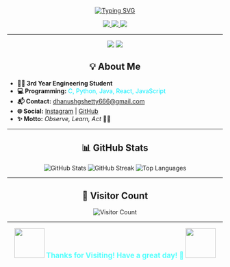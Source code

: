 <p align="center">
  <a href="https://github.com/DZ1shetty">
    <img src="https://readme-typing-svg.demolab.com?font=Montserrat&weight=900&size=38&pause=2000&color=54FFFD&center=true&vCenter=true&width=800&lines=Welcome+to+my+GitHub+Profile!;I'm+Dhanush+G+Shetty+%F0%9F%91%8B;Engineering+Student+%7C+Programmer+%7C+Learner;Observe+%7C+Learn+%7C+Act+%F0%9F%92%A1" alt="Typing SVG" />
  </a>
</p>

<p align="center">
  <a href="https://github.com/DZ1shetty">
    <img src="https://img.shields.io/badge/GitHub-181717?style=for-the-badge&logo=github&logoColor=white">
  </a>
  <a href="mailto:dhanushgshetty666@gmail.com">
    <img src="https://img.shields.io/badge/Email-dhanushgshetty666@gmail.com-0078D4?style=for-the-badge&logo=gmail&logoColor=white">
  </a>
  <a href="https://www.instagram.com/dhanu_shetty1105/">
    <img src="https://img.shields.io/badge/Instagram-dhanu__shetty1105-E4405F?style=for-the-badge&logo=instagram&logoColor=white">
  </a>
</p>

---

<p align="center">
  <img src="https://img.shields.io/badge/3rd%20Year%20Engineering%20Student-00EFFF?style=flat-square&logo=graduation-cap&logoColor=white" />
  <img src="https://img.shields.io/badge/Programming-C%20%7C%20Python%20%7C%20Java%20%7C%20React%20%7C%20JavaScript-yellow?style=flat-square" />
</p>

<h2 align="center">💡 About Me</h2>

<p align="center">
  <ul>
    <li><b>👨‍🎓 3rd Year Engineering Student</b></li>
    <li><b>💻 Programming:</b> <span style="color:#00EFFF;">C, Python, Java, React, JavaScript</span></li>
    <li><b>📬 Contact:</b> <a href="mailto:dhanushgshetty666@gmail.com">dhanushgshetty666@gmail.com</a></li>
    <li><b>🌐 Social:</b> <a href="https://www.instagram.com/dhanu_shetty1105/">Instagram</a> | <a href="https://github.com/DZ1shetty">GitHub</a></li>
    <li><b>✨ Motto:</b> <i>Observe, Learn, Act</i> 🚀🔥</li>
  </ul>
</p>

---

<h2 align="center">📊 GitHub Stats</h2>

<p align="center">
  <img src="https://github-readme-stats.vercel.app/api?username=DZ1shetty&show_icons=true&theme=radical&hide_title=true&count_private=true" alt="GitHub Stats" />
  <img src="https://streak-stats.demolab.com/?user=DZ1shetty&theme=radical" alt="GitHub Streak" />
  <img src="https://github-readme-stats.vercel.app/api/top-langs/?username=DZ1shetty&layout=compact&theme=radical" alt="Top Languages" />
</p>

---

<h2 align="center">👀 Visitor Count</h2>

<p align="center">
  <img src="https://profile-counter.glitch.me/DZ1shetty/count.svg" alt="Visitor Count" />
</p>

---

<p align="center">
  <img src="https://media.giphy.com/media/26xBwdIuRJiAIqHwA/giphy.gif" width="70" /> 
  <b style="font-size:1.2em; color:#54FFFD;">Thanks for Visiting! Have a great day! 🚀</b>
  <img src="https://media.giphy.com/media/3o7abB06u9bNzA8lu8/giphy.gif" width="70" />
</p>
